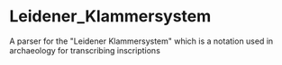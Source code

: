 # Leidener_Klammersystem
A parser for the "Leidener Klammersystem" which is a notation used in archaeology for transcribing inscriptions
